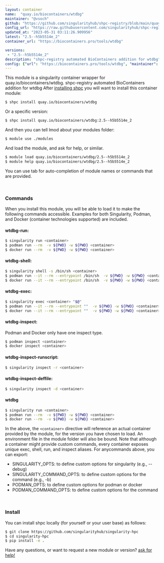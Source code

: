 ```yaml
---
layout: container
name:  "quay.io/biocontainers/wtdbg"
maintainer: "@vsoch"
github: "https://github.com/singularityhub/shpc-registry/blob/main/quay.io/biocontainers/wtdbg/container.yaml"
config_url: "https://raw.githubusercontent.com/singularityhub/shpc-registry/main/quay.io/biocontainers/wtdbg/container.yaml"
updated_at: "2023-05-31 03:11:26.909956"
latest: "2.5--h5b5514e_2"
container_url: "https://biocontainers.pro/tools/wtdbg"

versions:
 - "2.5--h5b5514e_2"
description: "shpc-registry automated BioContainers addition for wtdbg"
config: {"url": "https://biocontainers.pro/tools/wtdbg", "maintainer": "@vsoch", "description": "shpc-registry automated BioContainers addition for wtdbg", "latest": {"2.5--h5b5514e_2": "sha256:463392406f8c4a36e48b2d23b158014778301ceb754ec5c5b6c0ba3fabc67038"}, "tags": {"2.5--h5b5514e_2": "sha256:463392406f8c4a36e48b2d23b158014778301ceb754ec5c5b6c0ba3fabc67038"}, "docker": "quay.io/biocontainers/wtdbg"}
---
```


This module is a singularity container wrapper for quay.io/biocontainers/wtdbg.
shpc-registry automated BioContainers addition for wtdbg
After [installing shpc](#install) you will want to install this container module:


```bash
$ shpc install quay.io/biocontainers/wtdbg
```

Or a specific version:

```bash
$ shpc install quay.io/biocontainers/wtdbg:2.5--h5b5514e_2
```

And then you can tell lmod about your modules folder:

```bash
$ module use ./modules
```

And load the module, and ask for help, or similar.

```bash
$ module load quay.io/biocontainers/wtdbg/2.5--h5b5514e_2
$ module help quay.io/biocontainers/wtdbg/2.5--h5b5514e_2
```

You can use tab for auto-completion of module names or commands that are provided.

<br>

### Commands

When you install this module, you will be able to load it to make the following commands accessible.
Examples for both Singularity, Podman, and Docker (container technologies supported) are included.

#### wtdbg-run:

```bash
$ singularity run <container>
$ podman run --rm  -v ${PWD} -w ${PWD} <container>
$ docker run --rm  -v ${PWD} -w ${PWD} <container>
```

#### wtdbg-shell:

```bash
$ singularity shell -s /bin/sh <container>
$ podman run --it --rm --entrypoint /bin/sh  -v ${PWD} -w ${PWD} <container>
$ docker run --it --rm --entrypoint /bin/sh  -v ${PWD} -w ${PWD} <container>
```

#### wtdbg-exec:

```bash
$ singularity exec <container> "$@"
$ podman run --it --rm --entrypoint ""  -v ${PWD} -w ${PWD} <container> "$@"
$ docker run --it --rm --entrypoint ""  -v ${PWD} -w ${PWD} <container> "$@"
```

#### wtdbg-inspect:

Podman and Docker only have one inspect type.

```bash
$ podman inspect <container>
$ docker inspect <container>
```

#### wtdbg-inspect-runscript:

```bash
$ singularity inspect -r <container>
```

#### wtdbg-inspect-deffile:

```bash
$ singularity inspect -d <container>
```



#### wtdbg

```bash
$ singularity run <container>
$ podman run --rm  -v ${PWD} -w ${PWD} <container>
$ docker run --rm  -v ${PWD} -w ${PWD} <container>
```


In the above, the `<container>` directive will reference an actual container provided
by the module, for the version you have chosen to load. An environment file in the
module folder will also be bound. Note that although a container
might provide custom commands, every container exposes unique exec, shell, run, and
inspect aliases. For anycommands above, you can export:

 - SINGULARITY_OPTS: to define custom options for singularity (e.g., --debug)
 - SINGULARITY_COMMAND_OPTS: to define custom options for the command (e.g., -b)
 - PODMAN_OPTS: to define custom options for podman or docker
 - PODMAN_COMMAND_OPTS: to define custom options for the command

<br>

### Install

You can install shpc locally (for yourself or your user base) as follows:

```bash
$ git clone https://github.com/singularityhub/singularity-hpc
$ cd singularity-hpc
$ pip install -e .
```

Have any questions, or want to request a new module or version? [ask for help!](https://github.com/singularityhub/singularity-hpc/issues)